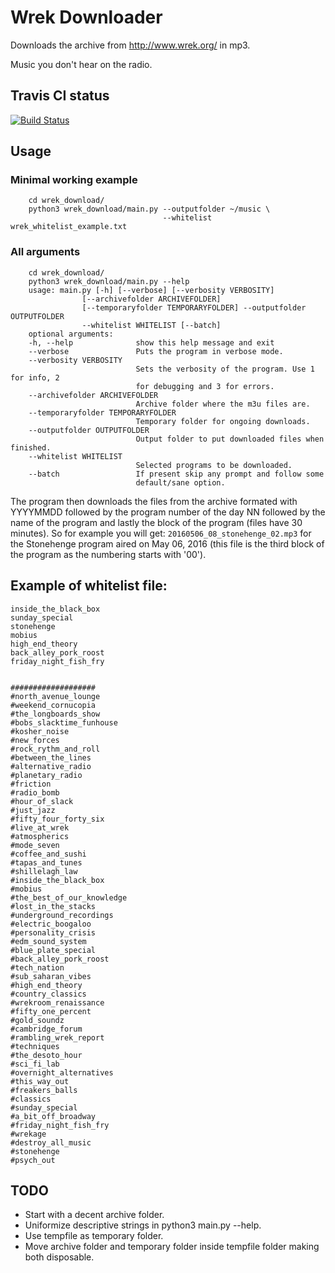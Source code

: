 # Wrek Downloader
Downloads the archive from http://www.wrek.org/ in mp3.

Music you don't hear on the radio.

## Travis CI status
[![Build Status](https://travis-ci.org/fmv1992/wrek_download.svg?branch=develop)](https://travis-ci.org/fmv1992/wrek_download)

## Usage
### Minimal working example

        cd wrek_download/
        python3 wrek_download/main.py --outputfolder ~/music \
                                      --whitelist wrek_whitelist_example.txt
    
### All arguments

        cd wrek_download/
        python3 wrek_download/main.py --help
        usage: main.py [-h] [--verbose] [--verbosity VERBOSITY]
                    [--archivefolder ARCHIVEFOLDER]
                    [--temporaryfolder TEMPORARYFOLDER] --outputfolder OUTPUTFOLDER
                    --whitelist WHITELIST [--batch]
        optional arguments:
        -h, --help              show this help message and exit
        --verbose               Puts the program in verbose mode.
        --verbosity VERBOSITY
                                Sets the verbosity of the program. Use 1 for info, 2
                                for debugging and 3 for errors.
        --archivefolder ARCHIVEFOLDER
                                Archive folder where the m3u files are.
        --temporaryfolder TEMPORARYFOLDER
                                Temporary folder for ongoing downloads.
        --outputfolder OUTPUTFOLDER
                                Output folder to put downloaded files when finished.
        --whitelist WHITELIST
                                Selected programs to be downloaded.
        --batch                 If present skip any prompt and follow some
                                default/sane option.

The program then downloads the files from the archive formated with YYYYMMDD followed by the program number of the day NN followed by the name of the program and lastly the block of the program (files have 30 minutes). So for example you will get: `20160506_08_stonehenge_02.mp3` for the Stonehenge program aired on May 06, 2016 (this file is the third block of the program as the numbering starts with '00').
## Example of whitelist file:
    inside_the_black_box
    sunday_special
    stonehenge
    mobius
    high_end_theory
    back_alley_pork_roost
    friday_night_fish_fry


    ###################
    #north_avenue_lounge
    #weekend_cornucopia
    #the_longboards_show
    #bobs_slacktime_funhouse
    #kosher_noise
    #new_forces
    #rock_rythm_and_roll
    #between_the_lines
    #alternative_radio
    #planetary_radio
    #friction
    #radio_bomb
    #hour_of_slack
    #just_jazz
    #fifty_four_forty_six
    #live_at_wrek
    #atmospherics
    #mode_seven
    #coffee_and_sushi
    #tapas_and_tunes
    #shillelagh_law
    #inside_the_black_box
    #mobius
    #the_best_of_our_knowledge
    #lost_in_the_stacks
    #underground_recordings
    #electric_boogaloo
    #personality_crisis
    #edm_sound_system
    #blue_plate_special
    #back_alley_pork_roost
    #tech_nation
    #sub_saharan_vibes
    #high_end_theory
    #country_classics
    #wrekroom_renaissance
    #fifty_one_percent
    #gold_soundz
    #cambridge_forum
    #rambling_wrek_report
    #techniques
    #the_desoto_hour
    #sci_fi_lab
    #overnight_alternatives
    #this_way_out
    #freakers_balls
    #classics
    #sunday_special
    #a_bit_off_broadway
    #friday_night_fish_fry
    #wrekage
    #destroy_all_music
    #stonehenge
    #psych_out

## TODO
- Start with a decent archive folder.
- Uniformize descriptive strings in python3 main.py --help.
- Use tempfile as temporary folder.
- Move archive folder and temporary folder inside tempfile folder making both disposable.
